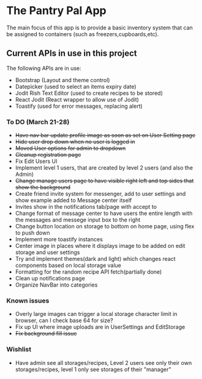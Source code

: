 # The Pantry Pal App
The main focus of this app is to provide a basic inventory system that can be assigned to containers (such as freezers,cupboards,etc). 

## Current APIs in use in this project
The following APIs are in use:
- Bootstrap (Layout and theme control)
- Datepicker (used to select an items expiry date)
- Jodit Rish Text Editor (used to create recipes to be stored)
- React Jodit (React wrapper to allow use of Jodit)
- Toastify (used for error messages, replacing alert)

### To DO (March 21-28)
- ~~Have nav bar update profile image as soon as set on User Setting page~~
- ~~Hide user drop down when no user is logged in~~
- ~~Moved User options for admin to dropdown~~
- ~~Cleanup registration page~~
- Fix Edit Users UI
- Implement level 1 users, that are created by level 2 users (and also the Admin)
- ~~Change manage users page to have visible right left and top sides that show the background~~
- Create friend invite system for messenger, add to user settings and show example added to Message center itself
- Invites show in the notifications tab/page with accept to 
- Change format of message center to have users the entire length with the messages and messege input box to the right
- Change button location on storage to bottom on home page, using flex to push down
- Implement more toastify instances
- Center image in places where it displays image to be added on edit storage and user settings
- Try and implement themes(dark and light) which changes react components based on local storage value
- Formatting for the random recipe API fetch(partially done)
- Clean up notifications page
- Organize NavBar into categories



### Known issues
- Overly large images can trigger a local storage character limit in browser, can I check base 64 for size?
- Fix up UI where image uploads are in UserSettings and EditStorage
- ~~Fix background fill issue~~

### Wishlist
- Have admin see all storages/recipes, Level 2 users see only their own storages/recipes, level 1 only see storages of their "manager"